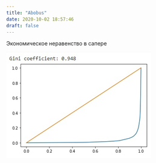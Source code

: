 ```yaml
---
title: "Abobus"
date: 2020-10-02 18:57:46
draft: false
---
```


Экономическое неравенство в сапере

![](/img/vk/JwS-7x9Q7cY.jpg)
